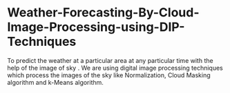 # Weather-Forecasting-By-Cloud-Image-Processing-using-DIP-Techniques
To predict the weather at a particular area at any particular time with the help of the image of sky . We are using digital image processing techniques which process the images of the sky like Normalization, Cloud Masking algorithm and k-Means algorithm.
